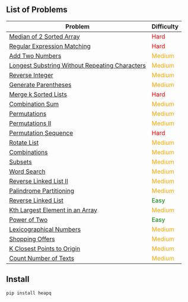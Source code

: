 ## List of Problems

| Problem                                                                                                   | Difficulty                               |
| --------------------------------------------------------------------------------------------------------- | ---------------------------------------- |
| [Median of 2 Sorted Array](/Median%20of%202%20sorted%20array)                                             | <span style="color:red">Hard</span>      |
| [Regular Expression Matching](/Regular%20Expression%20Matching/)                                          | <span style="color:red">Hard</span>      |
| [Add Two Numbers](Add%20Two%20Numbers/)                                                                   | <span style="color:orange">Medium</span> |
| [Longest Substring Without Repeating Characters](Longest%20Substring%20Without%20Repeating%20Characters/) | <span style="color:orange">Medium</span> |
| [Reverse Integer](Reverse%20Integer/)                                                                     | <span style="color:orange">Medium</span> |
| [Generate Parentheses](Generate%20Parentheses/)                                                           | <span style="color:orange">Medium</span> |
| [Merge k Sorted Lists](Merge%20k%20Sorted%20Lists/)                                                       | <span style="color:red">Hard</span>      |
| [Combination Sum](Combination%20Sum/)                                                                     | <span style="color:orange">Medium</span> |
| [Permutations](Permutations/)                                                                             | <span style="color:orange">Medium</span> |
| [Permutations II](Permutations%20II/)                                                                     | <span style="color:orange">Medium</span> |
| [Permutation Sequence](Permutation%20Sequence/)                                                           | <span style="color:red">Hard</span>      |
| [Rotate List](Rotate%20List/)                                                                             | <span style="color:orange">Medium</span> |
| [Combinations](Combinations/)                                                                             | <span style="color:orange">Medium</span> |
| [Subsets](Subsets/)                                                                                       | <span style="color:orange">Medium</span> |
| [Word Search](Word%20Search/)                                                                             | <span style="color:orange">Medium</span> |
| [Reverse Linked List II](Reverse%20Linked%20List%20II/)                                                   | <span style="color:orange">Medium</span> |
| [Palindrome Partitioning](Panlidrome%20Partitioning/)                                                     | <span style="color:orange">Medium</span> |
| [Reverse Linked List](Reverse%20Linked%20List/)                                                           | <span style="color:green">Easy</span>    |
| [Kth Largest Element in an Array](Kth%20Largest%20Element%20in%20an%20Array/)                             | <span style="color:orange">Medium</span> |
| [Power of Two](Power%20of%20Two/)                                                                         | <span style="color:green">Easy</span>    |
| [Lexicographical Numbers](Lexicographical%20Numbers/)                                                     | <span style="color:orange">Medium</span> |
| [Shopping Offers](Shopping%20Offer/)                                                                      | <span style="color:orange">Medium</span> |
| [K Closest Points to Origin](K%20Closest%20Points%20to%20Origin/)                                         | <span style="color:orange">Medium</span> |
| [Count Number of Texts](Count%20Number%20of%20Texts/)                                                     | <span style="color:orange">Medium</span> |

## Install

```bash
pip install heapq
```
